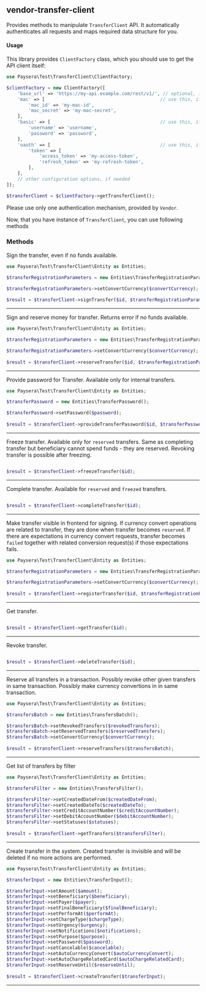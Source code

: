 
## vendor-transfer-client

Provides methods to manipulate `TransferClient` API.
It automatically authenticates all requests and maps required data structure for you.

#### Usage

This library provides `ClientFactory` class, which you should use to get the API client itself:

```php
use Paysera\Test\TransferClient\ClientFactory;

$clientFactory = new ClientFactory([
    'base_url' => 'https://my-api.example.com/rest/v1/', // optional, in case you need a custom one.
    'mac' => [                                          // use this, if API requires Mac authentication.
        'mac_id' => 'my-mac-id',
        'mac_secret' => 'my-mac-secret',
    ],
    'basic' => [                                        // use this, if API requires Basic authentication.
        'username' => 'username',
        'password' => 'password',
    ],
    'oauth' => [                                        // use this, if API requires OAuth v2 authentication.
        'token' => [
            'access_token' => 'my-access-token',
            'refresh_token' => 'my-refresh-token',
        ],
    ],
    // other configuration options, if needed
]);

$transferClient = $clientFactory->getTransferClient();
```

Please use only one authentication mechanism, provided by `Vendor`.

Now, that you have instance of `TransferClient`, you can use following methods
### Methods

    
Sign the transfer, even if no funds available.


```php
use Paysera\Test\TransferClient\Entity as Entities;

$transferRegistrationParameters = new Entities\TransferRegistrationParameters();

$transferRegistrationParameters->setConvertCurrency($convertCurrency);
    
$result = $transferClient->signTransfer($id, $transferRegistrationParameters);
```
---


Sign and reserve money for transfer. Returns error if no funds available.


```php
use Paysera\Test\TransferClient\Entity as Entities;

$transferRegistrationParameters = new Entities\TransferRegistrationParameters();

$transferRegistrationParameters->setConvertCurrency($convertCurrency);
    
$result = $transferClient->reserveTransfer($id, $transferRegistrationParameters);
```
---


Provide password for Transfer. Available only for internal transfers.


```php
use Paysera\Test\TransferClient\Entity as Entities;

$transferPassword = new Entities\TransferPassword();

$transferPassword->setPassword($password);
    
$result = $transferClient->provideTransferPassword($id, $transferPassword);
```
---


Freeze transfer. Available only for `reserved` transfers. Same as completing transfer but beneficiary cannot spend funds - they are reserved. Revoking transfer is possible after freezing.


```php

$result = $transferClient->freezeTransfer($id);
```
---


Complete transfer. Available for `reserved` and `freezed` transfers.


```php

$result = $transferClient->completeTransfer($id);
```
---


Make transfer visible in frontend for signing. If currency convert operations are related to transfer, they are done when transfer becomes `reserved`. If there are expectations in currency convert requests, transfer becomes `failed` together with related conversion request(s) if those expectations fails.


```php
use Paysera\Test\TransferClient\Entity as Entities;

$transferRegistrationParameters = new Entities\TransferRegistrationParameters();

$transferRegistrationParameters->setConvertCurrency($convertCurrency);
    
$result = $transferClient->registerTransfer($id, $transferRegistrationParameters);
```
---


Get transfer.


```php

$result = $transferClient->getTransfer($id);
```
---

Revoke transfer.


```php

$result = $transferClient->deleteTransfer($id);
```
---


Reserve all transfers in a transaction. Possibly revoke other given transfers in same transaction. Possibly make currency convertions in in same transaction.


```php
use Paysera\Test\TransferClient\Entity as Entities;

$transfersBatch = new Entities\TransfersBatch();

$transfersBatch->setRevokedTransfers($revokedTransfers);
$transfersBatch->setReservedTransfers($reservedTransfers);
$transfersBatch->setConvertCurrency($convertCurrency);
    
$result = $transferClient->reserveTransfers($transfersBatch);
```
---


Get list of transfers by filter


```php
use Paysera\Test\TransferClient\Entity as Entities;

$transfersFilter = new Entities\TransfersFilter();

$transfersFilter->setCreatedDateFrom($createdDateFrom);
$transfersFilter->setCreatedDateTo($createdDateTo);
$transfersFilter->setCreditAccountNumber($creditAccountNumber);
$transfersFilter->setDebitAccountNumber($debitAccountNumber);
$transfersFilter->setStatuses($statuses);
    
$result = $transferClient->getTransfers($transfersFilter);
```
---


Create transfer in the system. Created transfer is invisible and will be deleted if no more actions are performed.



```php
use Paysera\Test\TransferClient\Entity as Entities;

$transferInput = new Entities\TransferInput();

$transferInput->setAmount($amount);
$transferInput->setBeneficiary($beneficiary);
$transferInput->setPayer($payer);
$transferInput->setFinalBeneficiary($finalBeneficiary);
$transferInput->setPerformAt($performAt);
$transferInput->setChargeType($chargeType);
$transferInput->setUrgency($urgency);
$transferInput->setNotifications($notifications);
$transferInput->setPurpose($purpose);
$transferInput->setPassword($password);
$transferInput->setCancelable($cancelable);
$transferInput->setAutoCurrencyConvert($autoCurrencyConvert);
$transferInput->setAutoChargeRelatedCard($autoChargeRelatedCard);
$transferInput->setReserveUntil($reserveUntil);
    
$result = $transferClient->createTransfer($transferInput);
```
---

